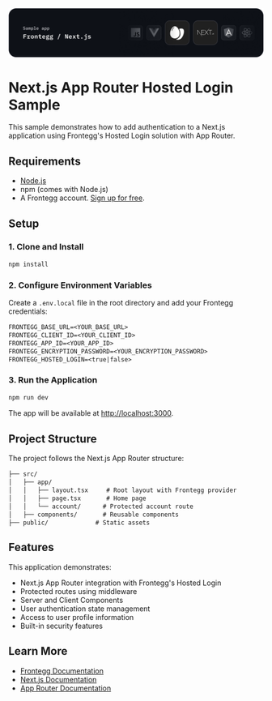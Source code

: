 ![Next.js App Router Hosted Login Banner](/public/assets/next-banner.png)

# Next.js App Router Hosted Login Sample

This sample demonstrates how to add authentication to a Next.js application using Frontegg's Hosted Login solution with App Router.

## Requirements

- [Node.js](https://nodejs.org)
- npm (comes with Node.js)
- A Frontegg account. [Sign up for free](https://portal.frontegg.com/signup).

## Setup

### 1. Clone and Install

```bash
npm install
```

### 2. Configure Environment Variables

Create a `.env.local` file in the root directory and add your Frontegg credentials:

```env
FRONTEGG_BASE_URL=<YOUR_BASE_URL>
FRONTEGG_CLIENT_ID=<YOUR_CLIENT_ID>
FRONTEGG_APP_ID=<YOUR_APP_ID>
FRONTEGG_ENCRYPTION_PASSWORD=<YOUR_ENCRYPTION_PASSWORD>
FRONTEGG_HOSTED_LOGIN=<true|false>
```

### 3. Run the Application

```bash
npm run dev
```

The app will be available at [http://localhost:3000](http://localhost:3000).

## Project Structure

The project follows the Next.js App Router structure:

```
├── src/
│   ├── app/
│   │   ├── layout.tsx     # Root layout with Frontegg provider
│   │   ├── page.tsx       # Home page
│   │   └── account/      # Protected account route
│   ├── components/       # Reusable components
├── public/             # Static assets
```

## Features

This application demonstrates:
- Next.js App Router integration with Frontegg's Hosted Login
- Protected routes using middleware
- Server and Client Components
- User authentication state management
- Access to user profile information
- Built-in security features

## Learn More

- [Frontegg Documentation](https://docs.frontegg.com)
- [Next.js Documentation](https://nextjs.org/docs)
- [App Router Documentation](https://nextjs.org/docs/app)
